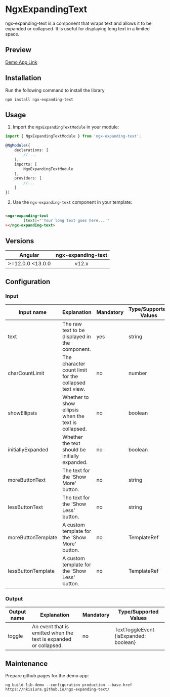 # NgxExpandingText
ngx-expanding-text is a component that wraps text and allows it to be expanded or collapsed. It is useful for displaying long text in a limited space.

## Preview
[Demo App Link](https://nkisiura.github.io/ngx-expanding-text)

## Installation
Run the following command to install the library
```
npm install ngx-expanding-text
```

## Usage
1. Import the `NgxExpandingTextModule` in your module:
```typescript
import { NgxExpandingTextModule } from 'ngx-expanding-text';

@NgModule({
    declarations: [
        // ...
    ],
    imports: [
        NgxExpandingTextModule
    ],
    providers: [
        //...
    ]
})
```

2. Use the `ngx-expanding-text` component in your template:
```html

<ngx-expanding-text
        [text]="'Your long text goes here...'"
></ngx-expanding-text>
```

## Versions
| Angular          | ngx-expanding-text |
|------------------|:------------------:|
| >=12.0.0 <13.0.0 |       v12.x        |

## Configuration

### Input
| Input name         | Explanation                                            | Mandatory | Type/Supported Values | Default value |
|--------------------|--------------------------------------------------------|-----------|-----------------------|---------------|
| text               | The raw text to be displayed in the component.         | yes       | string                | ''            |
| charCountLimit     | The character count limit for the collapsed text view. | no        | number                | 100           |
| showEllipsis       | Whether to show ellipsis when the text is collapsed.   | no        | boolean               | true          |
| initiallyExpanded  | Whether the text should be initially expanded.         | no        | boolean               | false         |
| moreButtonText     | The text for the 'Show More' button.                   | no        | string                | 'Show More'   |
| lessButtonText     | The text for the 'Show Less' button.                   | no        | string                | 'Show Less'   |
| moreButtonTemplate | A custom template for the 'Show More' button.          | no        | TemplateRef<any>      | null          |
| lessButtonTemplate | A custom template for the 'Show Less' button.          | no        | TemplateRef<any>      | null          |

### Output
| Output name | Explanation                                                      | Mandatory | Type/Supported Values                 |
|-------------|------------------------------------------------------------------|-----------|---------------------------------------|
| toggle      | An event that is emitted when the text is expanded or collapsed. | no        | TextToggleEvent {isExpanded: boolean} |

## Maintenance
Prepare github pages for the demo app:
```
ng build lib-demo --configuration production --base-href https://nkisiura.github.io/ngx-expanding-text/
```
